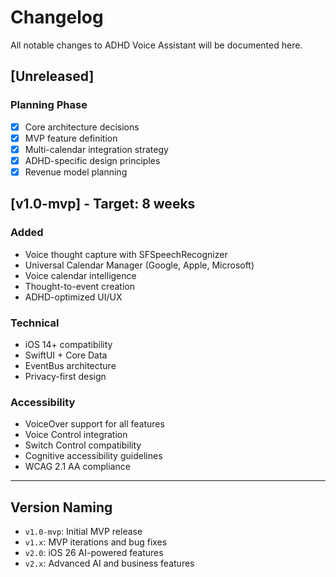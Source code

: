 # Changelog

All notable changes to ADHD Voice Assistant will be documented here.

## [Unreleased]

### Planning Phase
- [x] Core architecture decisions
- [x] MVP feature definition  
- [x] Multi-calendar integration strategy
- [x] ADHD-specific design principles
- [x] Revenue model planning

## [v1.0-mvp] - Target: 8 weeks

### Added
- Voice thought capture with SFSpeechRecognizer
- Universal Calendar Manager (Google, Apple, Microsoft)
- Voice calendar intelligence 
- Thought-to-event creation
- ADHD-optimized UI/UX

### Technical
- iOS 14+ compatibility
- SwiftUI + Core Data
- EventBus architecture
- Privacy-first design

### Accessibility
- VoiceOver support for all features
- Voice Control integration
- Switch Control compatibility
- Cognitive accessibility guidelines
- WCAG 2.1 AA compliance

---

## Version Naming
- `v1.0-mvp`: Initial MVP release
- `v1.x`: MVP iterations and bug fixes  
- `v2.0`: iOS 26 AI-powered features
- `v2.x`: Advanced AI and business features